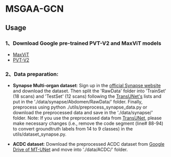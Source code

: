 # MSGAA-GCN
## Usage
### 1、Download Google pre-trained PVT-V2 and MaxViT models
- [MaxViT](https://drive.google.com/drive/folders/1k-s75ZosvpRGZEWl9UEpc_mniK3nL2xq)
- [PVT-V2](https://drive.google.com/file/d/1snw4TYUCD5z4d3aaId1iBdw-yUKjRmPC/view)
### 2、Data preparation:
- **Synapse Multi-organ dataset**: Sign up in the [official Synapse website](https://www.synapse.org/#!Synapse:syn3193805/wiki/89480) and download the dataset. Then split the 'RawData' folder into 'TrainSet' (18 scans) and 'TestSet' (12 scans) following the [TransUNet's](https://github.com/Beckschen/TransUNet/blob/main/datasets/README.md) lists and put in the './data/synapse/Abdomen/RawData/' folder. Finally, preprocess using python ./utils/preprocess_synapse_data.py or download the preprocessed data and save in the './data/synapse/' folder. Note: If you use the preprocessed data from [TransUNet](https://drive.google.com/drive/folders/1ACJEoTp-uqfFJ73qS3eUObQh52nGuzCd), please make necessary changes (i.e., remove the code segment (line# 88-94) to convert groundtruth labels from 14 to 9 classes) in the utils/dataset_synapse.py.

- **ACDC dataset**: Download the preprocessed ACDC dataset from [Google Drive of MT-UNet](https://drive.google.com/file/d/13qYHNIWTIBzwyFgScORL2RFd002vrPF2/view) and move into './data/ACDC/' folder.
